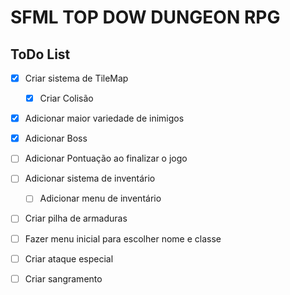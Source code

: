 # SFML TOP DOW DUNGEON RPG

## ToDo List

- [x] Criar sistema de TileMap
    - [x] Criar Colisão

- [x] Adicionar maior variedade de inimigos
- [x] Adicionar Boss

- [ ] Adicionar Pontuação ao finalizar o jogo

- [ ] Adicionar sistema de inventário
    - [ ] Adicionar menu de inventário
    
- [ ] Criar pilha de armaduras

- [ ] Fazer menu inicial para escolher nome e classe
- [ ] Criar ataque especial
- [ ] Criar sangramento
